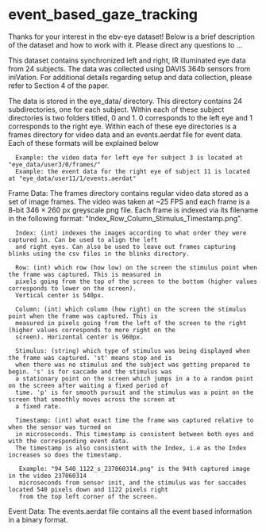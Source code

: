 # event_based_gaze_tracking
Thanks for your interest in the ebv-eye dataset! Below is a brief description of the dataset and how to work with it.
Please direct any questions to ...

This dataset contains synchronized left and right, IR illuminated eye data from 24 subjects. The data was collected
using DAVIS 364b sensors from iniVation. For additional details regarding setup and data collection, please refer to
Section 4 of the paper.

The data is stored in the eye_data/ directory. This directory contains 24 subdirectories, one for each subject. Within
each of these subject directories is two folders titled, 0 and 1. 0 corresponds to the left eye and 1 corresponds to the
right eye. Within each of these eye directories is a frames directory for video data and an events.aerdat file for event
data. Each of these formats will be explained below

      Example: the video data for left eye for subject 3 is located at "eye_data/user3/0/frames/"
      Example: the event data for the right eye of subject 11 is located at "eye_data/user11/1/events.aerdat"

Frame Data:
The frames directory contains regular video data stored as a set of image frames. The video was taken at
~25 FPS and each frame is a 8-bit 346 × 260 px greyscale png file. Each frame is indexed via its filename in the
following format: "Index_Row_Column_Stimulus_Timestamp.png".

      Index: (int) indexes the images according to what order they were captured in. Can be used to align the left
      and right eyes. Can also be used to leave out frames capturing blinks using the csv files in the blinks directory.

      Row: (int) which row (how low) on the screen the stimulus point when the frame was captured. This is measured in
      pixels going from the top of the screen to the bottom (higher values corresponds to lower on the screen).
      Vertical center is 540px.

      Column: (int) which column (how right) on the screen the stimulus point when the frame was captured. This is
      measured in pixels going from the left of the screen to the right (higher values corresponds to more right on the
      screen). Horizontal center is 960px.

      Stimulus: (string) which type of stimulus was being displayed when the frame was captured. 'st' means stop and is
      when there was no stimulus and the subject was getting prepared to begin. 's' is for saccade and the stimulus was
      a stationary point on the screen which jumps in a to a random point on the screen after waiting a fixed period of
      time. 'p' is for smooth pursuit and the stimulus was a point on the screen that smoothly moves across the screen at
      a fixed rate.

      Timestamp: (int) what exact time the frame was captured relative to when the sensor was turned on 
      in microseconds. This timestamp is consistent between both eyes and with the corresponding event data. 
      The timestamp is also consistent with the Index, i.e as the Index increases so does the timestamp.

       Example: "94_540_1122_s_237060314.png" is the 94th captured image in the video 237060314 
       microseconds from sensor init, and the stimulus was for saccades located 540 pixels down and 1122 pixels right  
       from the top left corner of the screen.
      
      
Event Data:
The events.aerdat file contains all the event based information in a binary format.
